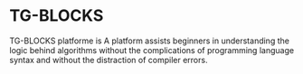 # TG-BLOCKS
TG-BLOCKS platforme is A platform assists beginners in understanding the logic behind algorithms without the complications of programming language syntax and without the distraction of compiler errors. 
